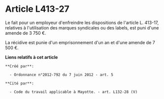 # Article L413-27

Le fait pour un employeur d'enfreindre les dispositions de l'article L. 413-17, relatives à l'utilisation des marques
syndicales ou des labels, est puni d'une amende de 3 750 €. 

La récidive est punie d'un emprisonnement d'un an et d'une amende de 7 500 €.

**Liens relatifs à cet article**

	**Créé par**:

	  - Ordonnance n°2012-792 du 7 juin 2012 - art. 5

	**Cité par**:

	  - Code du travail applicable à Mayotte. - art. L132-28 (V)
